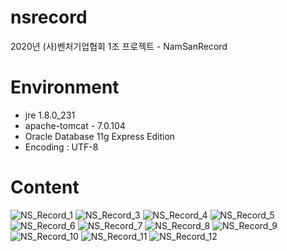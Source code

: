 # nsrecord
2020년 (사)벤처기업협회 1조 프로젝트 - NamSanRecord

# Environment
 - jre 1.8.0_231
 - apache-tomcat - 7.0.104
 - Oracle Database 11g Express Edition
 - Encoding : UTF-8

# Content
![NS_Record_1](https://user-images.githubusercontent.com/64110645/85995200-f9cb3300-ba38-11ea-9f04-afb3fc9de9c0.jpg)
![NS_Record_3](https://user-images.githubusercontent.com/64110645/85995253-08194f00-ba39-11ea-8666-89ccdecaa65b.jpg)
![NS_Record_4](https://user-images.githubusercontent.com/64110645/85995263-0a7ba900-ba39-11ea-9c62-5cdadfcc9956.jpg)
![NS_Record_5](https://user-images.githubusercontent.com/64110645/85995284-0ea7c680-ba39-11ea-9219-86b7ed3887f1.jpg)
![NS_Record_6](https://user-images.githubusercontent.com/64110645/85995292-0fd8f380-ba39-11ea-8850-b4375db0b45d.jpg)
![NS_Record_7](https://user-images.githubusercontent.com/64110645/85995301-123b4d80-ba39-11ea-9370-acda3f2830d9.jpg)
![NS_Record_8](https://user-images.githubusercontent.com/64110645/85995313-149da780-ba39-11ea-95a2-32014e0ad5a8.jpg)
![NS_Record_9](https://user-images.githubusercontent.com/64110645/85995339-18c9c500-ba39-11ea-8d1a-33e1ae2db175.jpg)
![NS_Record_10](https://user-images.githubusercontent.com/64110645/85995348-1b2c1f00-ba39-11ea-8fbf-da3291998fd7.jpg)
![NS_Record_11](https://user-images.githubusercontent.com/64110645/85995355-1c5d4c00-ba39-11ea-9e73-99dee1748345.jpg)
![NS_Record_12](https://user-images.githubusercontent.com/64110645/85995364-1e270f80-ba39-11ea-82a2-61a89d279c69.jpg)

